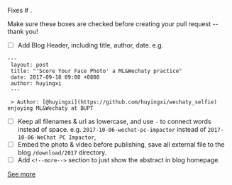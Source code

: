 Fixes # .

Make sure these boxes are checked before creating your pull request -- thank you!

- [ ] Add Blog Header, including title, author, date.
e.g.
```
---
 layout: post
 title: "'Score Your Face Photo' a ML&Wechaty practice"
 date: 2017-09-18 09:00 +0800
 author: huyingxi
 ---
 
 > Author: [@huyingxi](https://github.com/huyingxi/wechaty_selfie) enjoying ML&Wechaty at BUPT
```
- [ ] Keep all filenames & url as lowercase, and use `-` to connect words instead of space. e.g. `2017-10-06-wechat-pc-impactor` instead of `2017-10-06-WeChat PC Impactor`,
- [ ] Embed the photo & video before publishing, save all external file to the blog `/download/2017` directory.
- [ ] Add `<!--more-->` section to just show the abstract in blog homepage.

[See more](https://github.com/Chatie/blog#contribute-guideline)